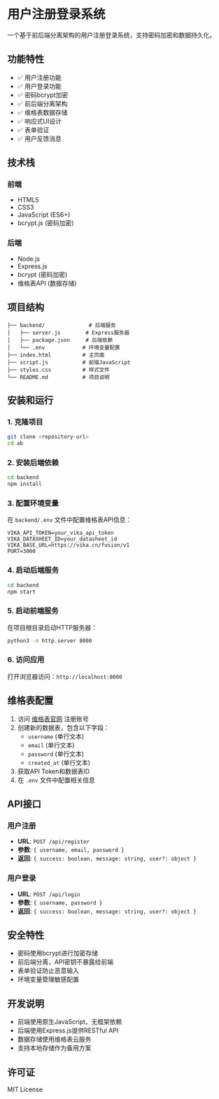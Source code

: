 # 用户注册登录系统

一个基于前后端分离架构的用户注册登录系统，支持密码加密和数据持久化。

## 功能特性

- ✅ 用户注册功能
- ✅ 用户登录功能
- ✅ 密码bcrypt加密
- ✅ 前后端分离架构
- ✅ 维格表数据存储
- ✅ 响应式UI设计
- ✅ 表单验证
- ✅ 用户反馈消息

## 技术栈

### 前端
- HTML5
- CSS3
- JavaScript (ES6+)
- bcrypt.js (密码加密)

### 后端
- Node.js
- Express.js
- bcrypt (密码加密)
- 维格表API (数据存储)

## 项目结构

```
├── backend/              # 后端服务
│   ├── server.js        # Express服务器
│   ├── package.json     # 后端依赖
│   └── .env            # 环境变量配置
├── index.html          # 主页面
├── script.js           # 前端JavaScript
├── styles.css          # 样式文件
└── README.md           # 项目说明
```

## 安装和运行

### 1. 克隆项目
```bash
git clone <repository-url>
cd ab
```

### 2. 安装后端依赖
```bash
cd backend
npm install
```

### 3. 配置环境变量
在 `backend/.env` 文件中配置维格表API信息：
```
VIKA_API_TOKEN=your_vika_api_token
VIKA_DATASHEET_ID=your_datasheet_id
VIKA_BASE_URL=https://vika.cn/fusion/v1
PORT=3000
```

### 4. 启动后端服务
```bash
cd backend
npm start
```

### 5. 启动前端服务
在项目根目录启动HTTP服务器：
```bash
python3 -m http.server 8000
```

### 6. 访问应用
打开浏览器访问：`http://localhost:8000`

## 维格表配置

1. 访问 [维格表官网](https://vika.cn) 注册账号
2. 创建新的数据表，包含以下字段：
   - `username` (单行文本)
   - `email` (单行文本)
   - `password` (单行文本)
   - `created_at` (单行文本)
3. 获取API Token和数据表ID
4. 在 `.env` 文件中配置相关信息

## API接口

### 用户注册
- **URL**: `POST /api/register`
- **参数**: `{ username, email, password }`
- **返回**: `{ success: boolean, message: string, user?: object }`

### 用户登录
- **URL**: `POST /api/login`
- **参数**: `{ username, password }`
- **返回**: `{ success: boolean, message: string, user?: object }`

## 安全特性

- 密码使用bcrypt进行加密存储
- 前后端分离，API密钥不暴露给前端
- 表单验证防止恶意输入
- 环境变量管理敏感配置

## 开发说明

- 前端使用原生JavaScript，无框架依赖
- 后端使用Express.js提供RESTful API
- 数据存储使用维格表云服务
- 支持本地存储作为备用方案

## 许可证

MIT License